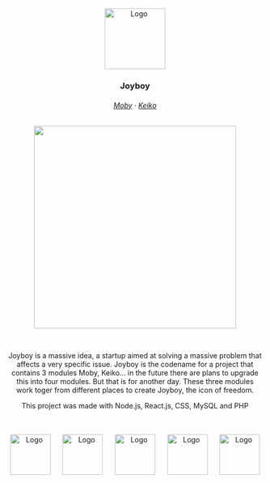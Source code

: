 
<div align="center">
  <div class="image-container">
    <img src="https://github.com/sekisaii/joyboy/blob/main/client-moby/src/moby/Moby.svg" width="120" alt="Logo"/>
  </div>
  <h3 align="center">Joyboy</h3>
</div>


<h6 align="center">
  <a href="https://github.com/sekisaii/joyboy/tree/main/client/src/moby">Moby</a>
  ·
  <a href="https://github.com/sekisaii/joyboy/tree/main/client/src/keiko">Keiko</a>
</h6>

<p align="center">
  <img src="https://raw.githubusercontent.com/catppuccin/catppuccin/main/assets/palette/macchiato.png" width="400" />
</p>

<p align="center">
</p>
&nbsp;

<p align="center">
  Joyboy is a massive idea, a startup aimed at solving a massive problem that affects a very specific issue.
  Joyboy is the codename for a project that contains 3 modules Moby, Keiko... in the future there are plans to upgrade this into four modules.
  But that is for another day. These three modules work toger from different places to create Joyboy, the icon of freedom.
</p>

<div align="center">
  <p align="center">
    This project was made with Node.js, React.js, CSS, MySQL and PHP
  </p>
</div>
</br>
</br>
<div align="center">
  <div class="image-container">
    <img src="https://github.com/sekisaii/joyboy/blob/main/readme/node-js.svg" width="80" alt="Logo"/>&nbsp;&nbsp;&nbsp;&nbsp;&nbsp;
    <img src="https://github.com/sekisaii/joyboy/blob/main/readme/react-js.svg" width="80" alt="Logo"/>&nbsp;&nbsp;&nbsp;&nbsp;&nbsp;
    <img src="https://github.com/sekisaii/joyboy/blob/main/readme/php.svg" width="80" alt="Logo"/>&nbsp;&nbsp;&nbsp;&nbsp;&nbsp;
    <img src="https://github.com/sekisaii/joyboy/blob/main/readme/mysql.svg" width="80" alt="Logo"/>&nbsp;&nbsp;&nbsp;&nbsp;&nbsp;
    <img src="https://github.com/sekisaii/joyboy/blob/main/readme/css3.svg" width="80" alt="Logo"/>
  </div>
</div>

